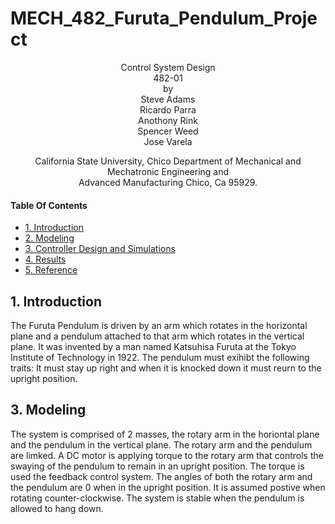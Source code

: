 
# MECH_482_Furuta_Pendulum_Project
<p align="center">
    Control System Design<br/>
    482-01<br/>
    by<br/>
    Steve Adams<br/>
    Ricardo Parra<br/>
    Anothony Rink<br/>
    Spencer Weed<br/>
    Jose Varela
</p>
<p align="center">    
    
    
</p>
<p align="center">   
    California State University, Chico Department of Mechanical and Mechatronic Engineering and<br/>
    Advanced Manufacturing Chico, Ca 95929.
</p>

#### Table Of Contents
- [1. Introduction](#1-introduction)
- [2. Modeling](#2-modeling)
- [3. Controller Design and Simulations](#3-controller-design-and-simulations)
- [4. Results](#4-results)
- [5. Reference](#5-references)

## 1. Introduction
The Furuta Pendulum is driven by an arm which rotates in the horizontal plane and a pendulum attached to that arm which rotates in the vertical plane. 
It was invented by a man named Katsuhisa Furuta at the Tokyo Institute of Technology in 1922. The pendulum must exihibt the following traits:
It must stay up right and when it is knocked down it must reurn to the upright position.
<p align="center">  
  
## 3. Modeling
The system is comprised of 2 masses, the rotary arm in the horiontal plane and the pendulum in the vertical plane. The rotary arm and the pendulum are limked. A DC motor is applying torque to the rotary arm that controls the swaying of the pendulum to remain in an upright position. The torque is used the feedback control system. The angles of both the rotary arm and the pendulum are 0 when in the upright position. It is assumed postive when rotating counter-clockwise. The system is stable when the pendulum is allowed to hang down.
